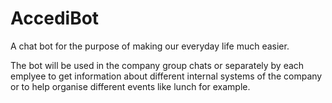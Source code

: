 # AccediBot
A chat bot for the purpose of making our everyday life much easier.

The bot will be used in the company group chats or separately by each emplyee to get information about different internal systems of the company or to help organise different events like lunch for example.
